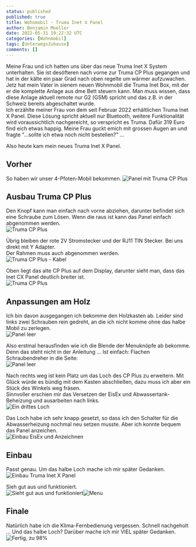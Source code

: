 ```yaml
---
status: published
published: true
title: Wohnmobil - Truma Inet X Panel
author: Benjamin Moeller
date: 2022-05-31 19:22:32 UTC
categories: [Wohnmobil]
tags: [UnterwegsZuhause]
comments: []
---
```


Meine Frau und ich hatten uns über das neue Truma Inet X System unterhalten. Sie ist desöfteren nach vorne zur Truma CP Plus gegangen und hat in der kälte ein paar Grad nach oben regelte um wärmer aufzuwachen. Jetz hat mein Vater in sienem neuen Wohnmobil die Truma Inet Box, mit der er die komplette Anlage aus dme Bett steuern kann. Man muss wissen, dass diese Anlage aktuell remote nur G2 (GSM) spricht und das z.B. in der Schweiz bereits abgeschaltet wurde.  
Ich erzählte meiner Frau von dem seit Februar 2022 erhältlichen Truma Inet X Panel. Diese Lösung spricht aktuell nur Bluetooth, weitere Funktionalität wird voraussichtlich nachgereicht, so verspricht es Truma. Dafür 319 Euro find eich etwas happig. Meine Frau guckt emich mit grossen Augen an und fragte "...sollte ich etwa noch nicht bestellen?" ...  

Also heute kam mein neues Truma Inet X Panel.  

## Vorher

So haben wir unser 4-Pfoten-Mobil bekommen.
![Panel mit Truma CP Plus](/media/truma_inet_x/truma_x_panel-01_before.jpg)

## Ausbau Truma CP Plus

Den Knopf kann man einfach nach vorne abziehen, darunter befindet sich eine Schraube zum Lösen. Wenn die raus ist kann das Panel einfach abgenommen werden.  
![Truma CP Plus](/media/truma_inet_x/truma_x_panel-02_ausbau.jpg)

Übrig bleiben der rote 2V Stromstecker und der RJ11 TIN Stecker. Bei uns direkt mit Y Adapter.  
Der Rahmen muss auch abgenommen werden.  
![Truma CP Plus - Kabel](/media/truma_inet_x/truma_x_panel-04_ausbau.jpg)

Oben liegt das alte CP Plus auf dem Display, darunter sieht man, dass das Inet CX Panel deutlich breiter ist.  
![Truma CP Plus](/media/truma_inet_x/truma_x_panel-06_alt_vs_neu.jpg)

## Anpassungen am Holz

Ich bin davon ausgegangen ich bekomme den Holzkasten ab. Leider sind links zwei Schrauben rein gedreht, an die ich nicht komme ohne das halbe Mobil zu zerlegen.  
![Panel leer](/media/truma_inet_x/truma_x_panel-07_panel_leer.jpg)

Also erstmal herausfinden wie ich die Blende der Menuknöpfe ab bekomme. Denn das steht nicht in der Anleitung ... Ist einfach: Flachen Schraubendreher in die Seite:  
![Panel leer](/media/truma_inet_x/truma_x_panel-08_front.jpg)

Nach rechts weg ist kein Platz um das Loch des CP Plus zu erweitern. Mit Glück würde es bündig mit dem Kasten abschließen, dazu muss ich aber ein Stück des Winkels weg fräsen.  
Sinnvoller erschien mir das Versetzen der EisEx und Abwassertank-Beheizung und ausarbeiten nach links.  
![Ein drittes Loch](/media/truma_inet_x/truma_x_panel-08_panel_3loch.jpg)

Das Loch habe ich sehr knapp gesetzt, so dass ich den Schalter für die Abwasserheizung nochmal neu setzen musste. Aber ich konnte bequem das Panel anzeichen.  
![Einbau EisEx und Anzeichnen](/media/truma_inet_x/truma_x_panel-09_einbau_eisex.jpg)

## Einbau

Passt genau. Um das halbe Loch mache ich mir später Gedanken.  
![Einbau Truma Inet X Panel](/media/truma_inet_x/truma_x_panel-10_einbau_panel.jpg)

Sieh gut aus und funktioniert.  
![Sieht gut aus und funktioniert](/media/truma_inet_x/truma_x_panel-10_eingebaut.jpg)![Menu](/media/truma_inet_x/truma_x_panel-11_panel_menu.jpg)

## Finale

Natürlich habe ich die Klima-Fernbedienung vergessen. Schnell nachgeholt ... Und das halbe Loch? Darüber mache ich mir VIEL später Gedanken.  
![Fertig, zu 98%](/media/truma_inet_x/truma_x_panel-19_final.jpg)

